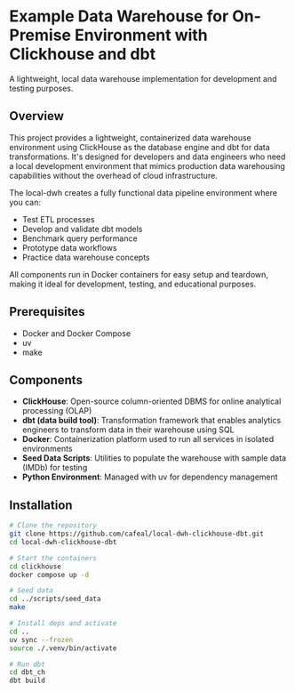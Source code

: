 # Example Data Warehouse for On-Premise Environment with Clickhouse and dbt

A lightweight, local data warehouse implementation for development and testing purposes.

## Overview

This project provides a lightweight, containerized data warehouse environment using ClickHouse as the database engine and dbt for data transformations. It's designed for developers and data engineers who need a local development environment that mimics production data warehousing capabilities without the overhead of cloud infrastructure.

The local-dwh creates a fully functional data pipeline environment where you can:
- Test ETL processes
- Develop and validate dbt models
- Benchmark query performance
- Prototype data workflows
- Practice data warehouse concepts

All components run in Docker containers for easy setup and teardown, making it ideal for development, testing, and educational purposes.

## Prerequisites

- Docker and Docker Compose
- uv
- make

## Components
- **ClickHouse**: Open-source column-oriented DBMS for online analytical processing (OLAP)
- **dbt (data build tool)**: Transformation framework that enables analytics engineers to transform data in their warehouse using SQL
- **Docker**: Containerization platform used to run all services in isolated environments
- **Seed Data Scripts**: Utilities to populate the warehouse with sample data (IMDb) for testing
- **Python Environment**: Managed with uv for dependency management

## Installation

```bash
# Clone the repository
git clone https://github.com/cafeal/local-dwh-clickhouse-dbt.git
cd local-dwh-clickhouse-dbt

# Start the containers
cd clickhouse
docker compose up -d

# Seed data
cd ../scripts/seed_data
make

# Install deps and activate
cd ..
uv sync --frozen
source ./.venv/bin/activate

# Run dbt
cd dbt_ch
dbt build
```
